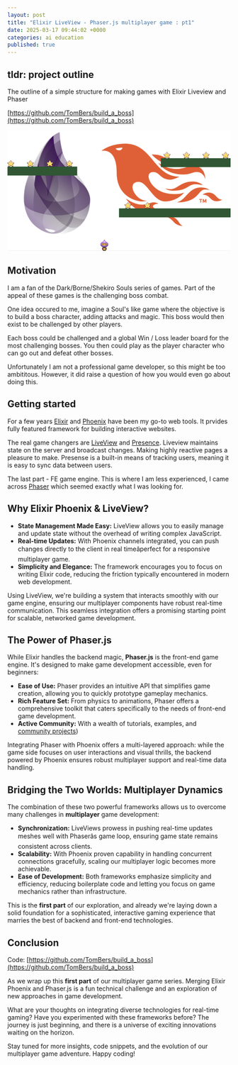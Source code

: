 ```yaml
---
layout: post
title: "Elixir LiveView - Phaser.js multiplayer game : pt1"
date: 2025-03-17 09:44:02 +0000
categories: ai education
published: true
---
```



## tldr: project outline

The outline of a simple structure for making games with Elixir Liveview and Phaser

[https://github.com/TomBers/build_a_boss](https://github.com/TomBers/build_a_boss)

![Screenshot](/assets/img/game.png)

## Motivation

I am a fan of the Dark/Borne/Shekiro Souls series of games.  Part of the appeal of these games is the challenging boss combat.

One idea occured to me, imagine a Soul's like game where the objective is to build a boss character, adding attacks and magic.  This boss would then exist to be challenged by other players.

Each boss could be challenged and a global Win / Loss leader board for the most challenging bosses.  You then could play as the player character who can go out and defeat other bosses.

Unfortunately I am not a professional game developer, so this might be too ambititous.  However, it did raise a question of how you would even go about doing this.

## Getting started

For a few years [Elixir](https://elixir-lang.org/) and [Phoenix](https://www.phoenixframework.org/) have been my go-to web tools.  It prvides fully featured framework for building interactive websites.

The real game changers are [LiveView](https://hexdocs.pm/phoenix_live_view/Phoenix.LiveView.html) and [Presence](https://hexdocs.pm/phoenix/presence.html).  Liveview maintains state on the server and broadcast changes.  Making highly reactive pages a pleasure to make.  Presense is a built-in means of tracking users, meaning it is easy to sync data between users.

The last part - FE game engine.  This is where I am less experienced, I came across [Phaser](https://phaser.io/v388) which seemed exactly what I was looking for.

## Why Elixir Phoenix & LiveView?

- **State Management Made Easy:** LiveView allows you to easily manage and update state without the overhead of writing complex JavaScript.
- **Real-time Updates:** With Phoenix channels integrated, you can push changes directly to the client in real timeâperfect for a responsive multiplayer game.
- **Simplicity and Elegance:** The framework encourages you to focus on writing Elixir code, reducing the friction typically encountered in modern web development.

Using LiveView, we're building a system that interacts smoothly with our game engine, ensuring our multiplayer components have robust real-time communication. This seamless integration offers a promising starting point for scalable, networked game development.

## The Power of Phaser.js

While Elixir handles the backend magic, **Phaser.js** is the front-end game engine. It's designed to make game development accessible, even for beginners:

- **Ease of Use:** Phaser provides an intuitive API that simplifies game creation, allowing you to quickly prototype gameplay mechanics.
- **Rich Feature Set:** From physics to animations, Phaser offers a comprehensive toolkit that caters specifically to the needs of front-end game development.
- **Active Community:** With a wealth of tutorials, examples, and [community projects](https://phaser.io/news/category/game))

Integrating Phaser with Phoenix offers a multi-layered approach: while the game side focuses on user interactions and visual thrills, the backend powered by Phoenix ensures robust multiplayer support and real-time data handling.

## Bridging the Two Worlds: Multiplayer Dynamics

The combination of these two powerful frameworks allows us to overcome many challenges in **multiplayer** game development:

- **Synchronization:** LiveViews prowess in pushing real-time updates meshes well with Phaserâs game loop, ensuring game state remains consistent across clients.
- **Scalability:** With Phoenix proven capability in handling concurrent connections gracefully, scaling our multiplayer logic becomes more achievable.
- **Ease of Development:** Both frameworks emphasize simplicity and efficiency, reducing boilerplate code and letting you focus on game mechanics rather than infrastructure.

This is the **first part** of our exploration, and already we're laying down a solid foundation for a sophisticated, interactive gaming experience that marries the best of backend and front-end technologies.

## Conclusion

Code: [https://github.com/TomBers/build_a_boss](https://github.com/TomBers/build_a_boss)

As we wrap up this **first part** of our multiplayer game series. Merging Elixir Phoenix and Phaser.js is a fun technical challenge and an exploration of new approaches in game development.

What are your thoughts on integrating diverse technologies for real-time gaming? Have you experimented with these frameworks before? The journey is just beginning, and there is a universe of exciting innovations waiting on the horizon.

Stay tuned for more insights, code snippets, and the evolution of our multiplayer game adventure. Happy coding!
